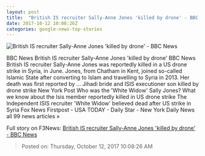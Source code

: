 ```yaml
---
layout: post
title:  "British IS recruiter Sally-Anne Jones 'killed by drone' - BBC News"
date: 2017-10-12 10:08:26Z
categories: google-news-top-stories
---
```


![British IS recruiter Sally-Anne Jones 'killed by drone' - BBC News](https://ichef-1.bbci.co.uk/news/1024/cpsprodpb/11D94/production/_98280137_sallyjones.jpg)

BBC News British IS recruiter Sally-Anne Jones 'killed by drone' BBC News British IS recruiter Sally-Anne Jones was reportedly killed in a US drone strike in Syria, in June. Jones, from Chatham in Kent, joined so-called Islamic State after converting to Islam and travelling to Syria in 2013. Her death was first reported by ... Jihadi bride and ISIS executioner son killed by drone strike New York Post Who was the 'White Widow' Sally Jones? What we know about the Isis member reportedly killed in US drone strike The Independent ISIS recruiter 'White Widow' believed dead after US strike in Syria Fox News Firstpost - USA TODAY - Daily Star - New York Daily News all 99 news articles »


Full story on F3News: [British IS recruiter Sally-Anne Jones 'killed by drone' - BBC News](http://www.f3nws.com/n/QgJMyG)

> Posted on: Thursday, October 12, 2017 10:08:26 AM

